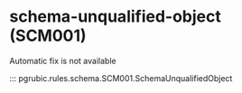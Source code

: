 # schema-unqualified-object (SCM001)

Automatic fix is not available

::: pgrubic.rules.schema.SCM001.SchemaUnqualifiedObject

